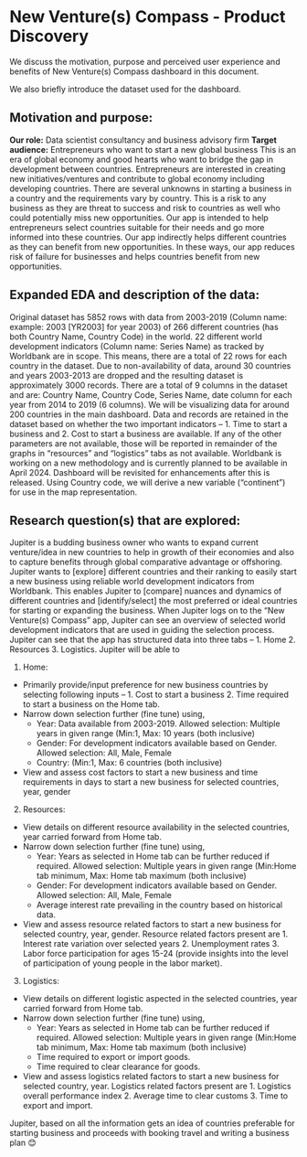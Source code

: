 # New Venture(s) Compass - Product Discovery

We discuss the motivation, purpose and perceived user experience and benefits of New Venture(s) Compass dashboard in this document.

We also briefly introduce the dataset used for the dashboard.

## Motivation and purpose:

**Our role:** Data scientist consultancy and business advisory firm
**Target audience:** Entrepreneurs who want to start a new global business
This is an era of global economy and good hearts who want to bridge the gap in development between countries. Entrepreneurs are interested in creating new initiatives/ventures and contribute to global economy including developing countries. There are several unknowns in starting a business in a country and the requirements vary by country. This is a risk to any business as they are threat to success and risk to countries as well who could potentially miss new opportunities.
Our app is intended to help entrepreneurs select countries suitable for their needs and go more informed into these countries. Our app indirectly helps different countries as they can benefit from new opportunities. In these ways, our app reduces risk of failure for businesses and helps countries benefit from new opportunities.

## Expanded EDA and description of the data:
Original dataset has 5852 rows with data from 2003-2019 (Column name: example: 2003 [YR2003] for year 2003) of 266 different countries (has both Country Name, Country Code) in the world. 22 different world development indicators (Column name: Series Name) as tracked by Worldbank are in scope. This means, there are a total of 22 rows for each country in the dataset.
Due to non-availability of data, around 30 countries and years 2003-2013 are dropped and the resulting dataset is approximately 3000 records. There are a total of 9 columns in the dataset and are: Country Name, Country Code, Series Name, date column for each year from 2014 to 2019 (6 columns).
We will be visualizing data for around 200 countries in the main dashboard. Data and records are retained in the dataset based on whether the two important indicators – 1. Time to start a business and 2. Cost to start a business are available. If any of the other parameters are not available, those will be reported in remainder of the graphs in “resources” and “logistics” tabs as not available.
Worldbank is working on a new methodology and is currently planned to be available in April 2024. Dashboard will be revisited for enhancements after this is released.
Using Country code, we will derive a new variable (“continent”) for use in the map representation.

## Research question(s) that are explored:

Jupiter is a budding business owner who wants to expand current venture/idea in new countries to help in growth of their economies and also to capture benefits through global comparative advantage or offshoring. Jupiter wants to [explore] different countries and their ranking to easily start a new business using reliable world development indicators from Worldbank. This enables Jupiter to [compare] nuances and dynamics of different countries and [identify/select] the most preferred or ideal countries for starting or expanding the business.
When Jupiter logs on to the “New Venture(s) Compass” app, Jupiter can see an overview of selected world development indicators that are used in guiding the selection process. Jupiter can see that the app has structured data into three tabs – 1. Home 2. Resources 3. Logistics. Jupiter will be able to
1.	Home:
* Primarily provide/input preference for new business countries by selecting following inputs – 1. Cost to start a business 2. Time required to start a business on the Home tab.
* Narrow down selection further (fine tune) using,
  *   Year: Data available from 2003-2019. Allowed selection: Multiple years in given range (Min:1, Max: 10 years (both inclusive)
  *   Gender: For development indicators available based on Gender. Allowed selection: All, Male, Female
  *   Country: (Min:1, Max: 6 countries (both inclusive)
*   View and assess cost factors to start a new business and time requirements in days to start a new business for selected countries, year, gender
2.	Resources:
* View details on different resource availability in the selected countries, year carried forward from Home tab.
* Narrow down selection further (fine tune) using,
  *   Year: Years as selected in Home tab can be further reduced if required. Allowed selection: Multiple years in given range (Min:Home tab minimum, Max: Home tab maximum (both inclusive)
  *   Gender: For development indicators available based on Gender. Allowed selection: All, Male, Female
  *   Average interest rate prevailing in the country based on historical data.
* View and assess resource related factors to start a new business for selected country, year, gender. Resource related factors present are 1. Interest rate variation over selected years 2. Unemployment rates 3. Labor force participation for ages 15-24 (provide insights into the level of participation of young people in the labor market).
3.	Logistics:
* View details on different logistic aspected in the selected countries, year carried forward from Home tab.
* Narrow down selection further (fine tune) using,
  *   Year: Years as selected in Home tab can be further reduced if required. Allowed selection: Multiple years in given range (Min:Home tab minimum, Max: Home tab maximum (both inclusive)
  *   Time required to export or import goods.
  *   Time required to clear clearance for goods.
* View and assess logistics related factors to start a new business for selected country, year. Logistics related factors present are 1. Logistics overall performance index 2. Average time to clear customs 3. Time to export and import.


Jupiter, based on all the information gets an idea of countries preferable for starting business and proceeds with booking travel and writing a business plan 😊
